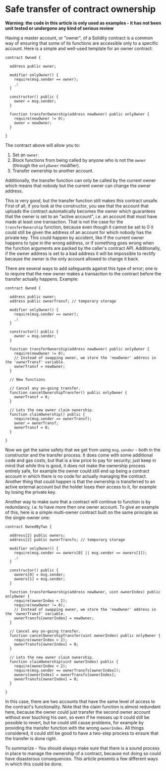 # Safe transfer of contract ownership

**Warning: the code in this article is only used as examples - it has not been unit tested or undergone any kind of serious review**

Having a master account, or "owner", of a Solidity contract is a common way of ensuring that some of its functions are accessible only to a specific account. Here is a simple and well-used template for an owner contract:

```
contract Owned {

  address public owner;
  
  modifier onlyOwner() {
    require(msg.sender == owner);
    _;
  }
  
  constructor() public {
    owner = msg.sender;
  }

  function transferOwnership(address newOwner) public onlyOwner {
    require(newOwner != 0);
    owner = newOwner;
  }
  
}
```

The contract above will allow you to:

1. Set an `owner`.
2. Block functions from being called by anyone who is not the `owner` (through the `onlyOwner` modifier).
3. Transfer ownership to another account.

Additionally, the transfer function can only be called by the current owner which means that nobody but the current owner can change the owner address. 

This is very good, but the transfer function still makes this contract unsafe. First of all, if you look at the constructor, you see that the account that uploads the contract automatically becomes the owner which guarantees that the owner is set to an "active account", i.e. an account that must have made at least one transaction. That is not the case for the `transferOwnership` function, because even though it cannot be set to 0 it could still be given the address of an account for which nobody has the private key. This could happen by accident, like if the current owner happens to type in the wrong address, or if something goes wrong when the function arguments are packed by the caller's contract API. Additionally, if the owner address is set to a bad address it will be impossible to rectify because the owner is the only account allowed to change it back.

There are several ways to add safeguards against this type of error; one is to require that the new owner makes a transaction to the contract before the transfer actually happens. Example:

```
contract Owned {

  address public owner;
  address public ownerTransf; // temporary storage

  modifier onlyOwner() {
    require(msg.sender == owner);
    _;
  }

  constructor() public {
    owner = msg.sender;
  }

  function transferOwnership(address newOwner) public onlyOwner {
    require(newOwner != 0);
    // Instead of swapping owner, we store the 'newOwner' address in the 'ownerTransf' variable.
    ownerTransf = newOwner;
  }
  
  // New functions
  
  // Cancel any on-going transfer.
  function cancelOwnershipTransfer() public onlyOwner {
    ownerTransf = 0;
  }
  
  // Lets the new owner claim ownership.
  function claimOwnership() public {
    require(msg.sender == ownerTransf);
    owner = ownerTransf;
    ownerTransf = 0;
  }
  
}
```

Now we get the same safety that we get from using `msg.sender` - both in the constructor and the transfer process. It does come with some additional code and gas costs, but that is a low price to pay for security; just keep in mind that while this is good, it does not make the ownership process entirely safe, for example the owner could still end up being a contract account in which there is no code for actually managing the contract. Another thing that could happen is that the ownership is transferred to an active external account but the holder loses their access to it, for example by losing the private key.

Another way to make sure that a contract will continue to function is by redundancy, i.e. to have more then one owner account. To give an example of this, here is a simple multi-owner contract built on the same principle as the single-owner one:

```
contract OwnedByTwo {

  address[2] public owners;
  address[2] public ownerTransfs; // temporary storage
  
  modifier onlyOwner() {
    require(msg.sender == owners[0] || msg.sender == owners[1]);
    _;
  }  
  
  constructor() public {
    owners[0] = msg.sender;
    owners[1] = msg.sender;
  }

  function transferOwnership(address newOwner, uint ownerIndex) public onlyOwner {
    require(ownerIndex < 2);
    require(newOwner != 0);
    // Instead of swapping owner, we store the 'newOwner' address in the 'ownerTransf' variable.
    ownerTransfs[ownerIndex] = newOwner;
  }
  
  // Cancel any on-going transfer.
  function cancelOwnershipTransfer(uint ownerIndex) public onlyOwner {
    require(ownerIndex < 2);
    ownerTransfs[ownerIndex] = 0;
  }
  
  // Lets the new owner claim ownership.
  function claimOwnership(uint ownerIndex) public {
    require(ownerIndex < 2);
    require(msg.sender == ownerTransfs[ownerIndex]);
    owners[ownerIndex] = ownerTransfs[ownerIndex];
    ownerTransfs[ownerIndex] = 0;
  }
  
}
```

In this case, there are two accounts that have the same level of access to the contract's functionality. Note that the claim function is almost redundant here, because the owner could just transfer the second owner account without ever touching his own, so even if he messes up it could still be possible to revert, but he could still cause problems, for example by providing the transfer function with the wrong `ownerIndex`. All things considered, it could still be good to have a two-step process to ensure that the transfer is done right.

To summarize - You should always make sure that there is a sound process in place to manage the ownership of a contract, because not doing so could have disasterous consequences. This article presents a few different ways in which this could be done.
